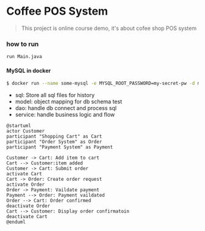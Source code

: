 # Coffee POS System
> This project is online course demo, it's about cofee shop POS system


### how to run 
```bash
run Main.java
```

#### MySQL in docker
```bash
$ docker run --name some-mysql -e MYSQL_ROOT_PASSWORD=my-secret-pw -d mysql
```

* sql: Store all sql files for history
* model: object mapping for db schema test
* dao: handle db connect and process sql
* service: handle business logic and flow

```plantuml
@startuml
actor Customer
participant "Shopping Cart" as Cart
participant "Order System" as Order
participant "Payment System" as Payment

Customer -> Cart: Add item to cart
Cart --> Customer:item added
Customer -> Cart: Submit order 
activate Cart
Cart -> Order: Create order request
activate Order
Order -> Payment: Vaildate payment
Payment --> Order: Payment vaildated
Order --> Cart: Order confirmed
deactivate Order
Cart --> Customer: Display order confirmatoin
deactivate Cart
@enduml
```